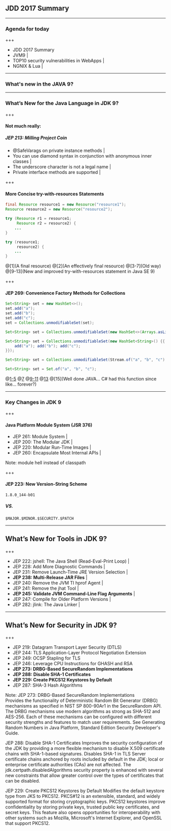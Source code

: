 ## JDD 2017 Summary

---

### Agenda for today

+++

- JDD 2017 Summary                          
- JVM9                                      |
- TOP10 security vulnerabilities in WebApps |
- NGNIX & Lua                               |

---

### What's new in the JAVA 9?

---

### What’s New for the Java Language in JDK 9?

+++

#### Not much really:
##### JEP 213: Milling Project Coin
- @SafeVarags on private instance methods |
- You can use diamond syntax in conjunction with anonymous inner classes |
- The underscore character is not a legal name |
- Private interface methods are supported |

+++ 

#### More Concise try-with-resources Statements

```java
final Resource resource1 = new Resource("resource1");
Resource resource2 = new Resource("resource2");

try (Resource r1 = resource1;
     Resource r2 = resource2) {
    ...
}

try (resource1;
     resource2) {
    ...
}
```

@[1](A final resource)
@[2](An effectively final resource)
@[3-7](Old way)
@[9-13](New and improved try-with-resources statement in Java SE 9)

+++

#### JEP 269: Convenience Factory Methods for Collections
     
```java
Set<String> set = new HashSet<>();
set.add("a");
set.add("b");
set.add("c");
set = Collections.unmodifiableSet(set);

Set<String> set = Collections.unmodifiableSet(new HashSet<>(Arrays.asList("a", "b", "c")));

Set<String> set = Collections.unmodifiableSet(new HashSet<String>() {{
    add("a"); add("b"); add("c");
}});

Set<String> set = Collections.unmodifiableSet(Stream.of("a", "b", "c").collect(toSet()));

Set<String> set = Set.of("a", "b", "c");
```

@[1-5](#facePalm)
@[7](#facePalm2)
@[9-11](#screamingDoubleFacePalm)
@[13](#stillFacePalm)
@[15](Well done JAVA... C# had this function since like... forever?)

---

### Key Changes in JDK 9

+++

#### Java Platform Module System (JSR 376)
- JEP 261: Module System |
- JEP 200: The Modular JDK |
- JEP 220: Modular Run-Time Images |
- JEP 260: Encapsulate Most Internal APIs |

Note:
module hell instead of classpath

+++

#### JEP 223: New Version-String Scheme
```
1.8.0_144-b01
```
##### VS.
```
$MAJOR.$MINOR.$SECURITY.$PATCH
```

---

## What’s New for Tools in JDK 9?

+++

- JEP 222: jshell: The Java Shell (Read-Eval-Print Loop) |
- JEP 228: Add More Diagnostic Commands |
- JEP 231: Remove Launch-Time JRE Version Selection |
- **JEP 238: Multi-Release JAR Files** |
- JEP 240: Remove the JVM TI hprof Agent |
- JEP 241: Remove the jhat Tool	|
- **JEP 245: Validate JVM Command-Line Flag Arguments** |
- JEP 247: Compile for Older Platform Versions |
- JEP 282: jlink: The Java Linker |

---

## What’s New for Security in JDK 9?

+++

- JEP 219: Datagram Transport Layer Security (DTLS)
- JEP 244: TLS Application-Layer Protocol Negotiation Extension
- JEP 249: OCSP Stapling for TLS
- JEP 246: Leverage CPU Instructions for GHASH and RSA
- **JEP 273: DRBG-Based SecureRandom Implementations**
- **JEP 288: Disable SHA-1 Certificates**
- **JEP 229: Create PKCS12 Keystores by Default**
- JEP 287: SHA-3 Hash Algorithms

Note:
JEP 273: DRBG-Based SecureRandom Implementations	
Provides the functionality of Deterministic Random Bit Generator (DRBG) mechanisms as specified in NIST SP 800-90Ar1 in the SecureRandom API.
The DRBG mechanisms use modern algorithms as strong as SHA-512 and AES-256. Each of these mechanisms can be configured with different security strengths and features to match user requirements.
See Generating Random Numbers in Java Platform, Standard Edition Security Developer's Guide.

JEP 288: Disable SHA-1 Certificates
Improves the security configuration of the JDK by providing a more flexible mechanism to disable X.509 certificate chains with SHA-1-based signatures.
Disables SHA-1 in TLS Server certificate chains anchored by roots included by default in the JDK; local or enterprise certificate authorities (CAs) are not affected.
The jdk.certpath.disabledAlgorithms security property is enhanced with several new constraints that allow greater control over the types of certificates that can be disabled.

JEP 229: Create PKCS12 Keystores by Default
Modifies the default keystore type from JKS to PKCS12. PKCS#12 is an extensible, standard, and widely supported format for storing cryptographic keys. PKCS12 keystores improve confidentiality by storing private keys, trusted public key certificates, and secret keys. This feature also opens opportunities for interoperability with other systems such as Mozilla, Microsoft's Internet Explorer, and OpenSSL that support PKCS12.
